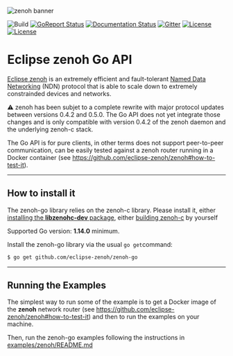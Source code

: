 ![zenoh banner](./zenoh-dragon.png)

![Build](https://github.com/eclipse-zenoh/zenoh-go/workflows/Go/badge.svg)
[![GoReport Status](https://goreportcard.com/badge/github.com/eclipse-zenoh/zenoh-go)](https://goreportcard.com/report/github.com/eclipse-zenoh/zenoh-go)
[![Documentation Status](https://readthedocs.org/projects/zenoh-go/badge/?version=latest)](https://zenoh-go.readthedocs.io/en/latest/?badge=latest)
[![Gitter](https://badges.gitter.im/atolab/zenoh.svg)](https://gitter.im/atolab/zenoh?utm_source=badge&utm_medium=badge&utm_campaign=pr-badge)
[![License](https://img.shields.io/badge/License-EPL%202.0-blue)](https://choosealicense.com/licenses/epl-2.0/)
[![License](https://img.shields.io/badge/License-Apache%202.0-blue.svg)](https://opensource.org/licenses/Apache-2.0)

# Eclipse zenoh Go API

[Eclipse zenoh](http://zenoh.io) is an extremely efficient and fault-tolerant [Named Data Networking](http://named-data.net) (NDN) protocol 
that is able to scale down to extremely constrainded devices and networks. 

:warning: zenoh has been subjet to a complete rewrite with major protocol updates between versions 0.4.2 and 0.5.0. The Go API does not yet integrate those changes and is only compatible with version 0.4.2 of the zenoh daemon and the underlying zenoh-c stack.

The Go API is for pure clients, in other terms does not support peer-to-peer communication, can be easily tested against a zenoh router running in a Docker container (see https://github.com/eclipse-zenoh/zenoh#how-to-test-it). 

-------------------------------
## How to install it

The zenoh-go library relies on the zenoh-c library. Please install it, either [installing the **libzenohc-dev** package](https://github.com/eclipse-zenoh/zenoh-c#how-to-install-it), either [building zenoh-c](https://github.com/eclipse-zenoh/zenoh-c#how-to-build-it) by yourself

Supported Go version: **1.14.0** minimum.

Install the zenoh-go library via the usual `go get`command:
  ```bash
  $ go get github.com/eclipse-zenoh/zenoh-go
  ```

-------------------------------
## Running the Examples

The simplest way to run some of the example is to get a Docker image of the **zenoh** network router (see https://github.com/eclipse-zenoh/zenoh#how-to-test-it) and then to run the examples on your machine.

Then, run the zenoh-go examples following the instructions in [examples/zenoh/README.md](https://github.com/eclipse-zenoh/zenoh-go/blob/master/examples/zenoh/README.md)

